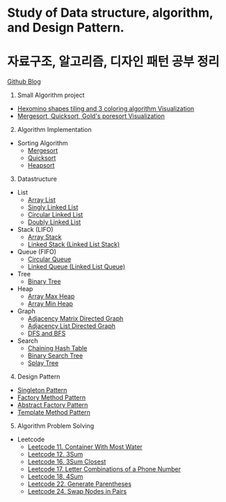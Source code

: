 # Study of Data structure, algorithm, and Design Pattern.

# 자료구조, 알고리즘, 디자인 패턴 공부 정리

[Github Blog](https://hyosup0513.github.io/)

1. Small Algorithm project

- [Hexomino shapes tiling and 3 coloring algorithm Visualization](https://github.com/HyoSup0513/study/tree/master/Algorithms/Hexomino%20tiling%20and%20three%20coloring)
- [Mergesort, Quicksort, Gold's poresort Visualization](https://github.com/HyoSup0513/study/tree/master/Algorithms/Merge%2C%20Quick%2C%20Gold's%20Pore%20Sort)

2. Algorithm Implementation

- Sorting Algorithm
  - [Mergesort](https://github.com/HyoSup0513/study/tree/master/Algorithms/Sorting%20Algorithm/MergeSort)
  - [Quicksort](https://github.com/HyoSup0513/study/tree/master/Algorithms/Sorting%20Algorithm/QuickSort)
  - [Heapsort](https://github.com/HyoSup0513/study/tree/master/Algorithms/Sorting%20Algorithm/HeapSort)

3. Datastructure

- List
  - [Array List](https://github.com/HyoSup0513/study/blob/master/Datastructure/List/Array%20list.c)
  - [Singly Linked List](https://github.com/HyoSup0513/study/tree/master/Datastructure/List/Linked%20List/Singly%20Linked%20List)
  - [Circular Linked List](https://github.com/HyoSup0513/study/tree/master/Datastructure/List/Linked%20List/Circular%20Linked%20List)
  - [Doubly Linked List](https://github.com/HyoSup0513/study/tree/master/Datastructure/List/Linked%20List/Doubly%20Linked%20List)
- Stack (LIFO)
  - [Array Stack](https://github.com/HyoSup0513/study/tree/master/Datastructure/Stack)
  - [Linked Stack (Linked List Stack)](https://github.com/HyoSup0513/study/tree/master/Datastructure/Stack)
- Queue (FIFO)
  - [Circular Queue](https://github.com/HyoSup0513/study/tree/master/Datastructure/Queue)
  - [Linked Queue (Linked List Queue)](https://github.com/HyoSup0513/study/tree/master/Datastructure/Queue)
- Tree
  - [Binary Tree](https://github.com/HyoSup0513/study/tree/master/Datastructure/Tree)
- Heap
  - [Array Max Heap](https://github.com/HyoSup0513/study/blob/master/Datastructure/Heap/arrayMaxheap.c)
  - [Array Min Heap](https://github.com/HyoSup0513/study/blob/master/Datastructure/Heap/arrayMinheap.c)
- Graph
  - [Adjacency Matrix Directed Graph](https://github.com/HyoSup0513/study/tree/master/Datastructure/Graph/Using%20Adjacency%20Matrix)
  - [Adjacency List Directed Graph](https://github.com/HyoSup0513/study/tree/master/Datastructure/Graph/Using%20Adjacency%20List)
  - [DFS and BFS](https://github.com/HyoSup0513/study/tree/master/Datastructure/Graph/Graph%20Traversal)
- Search
  - [Chaining Hash Table](https://github.com/HyoSup0513/study/blob/master/Datastructure/Search/ChainingHashTable.cpp)
  - [Binary Search Tree](https://github.com/HyoSup0513/study/blob/master/Datastructure/Search/BinarySearchTree.c)
  - [Splay Tree](https://github.com/HyoSup0513/study/blob/master/Datastructure/Search/SplayTree.cpp)

4. Design Pattern

- [Singleton Pattern](https://github.com/HyoSup0513/study/tree/master/Design%20Pattern/Singleton%20Pattern)
- [Factory Method Pattern](https://github.com/HyoSup0513/study/tree/master/Design%20Pattern/Factory%20Method%20Pattern)
- [Abstract Factory Pattern](https://github.com/HyoSup0513/study/tree/master/Design%20Pattern/Abstract%20Factory%20Pattern)
- [Template Method Pattern](https://github.com/HyoSup0513/study/tree/master/Design%20Pattern/Template%20Method%20Pattern)

5. Algorithm Problem Solving

- Leetcode
  - [Leetcode 11. Container With Most Water](https://github.com/HyoSup0513/study/blob/master/Algorithms/LeetCode/11.%20Container%20With%20Most%20Water/11.py)
  - [Leetcode 12. 3Sum](https://github.com/HyoSup0513/study/blob/master/Algorithms/LeetCode/12%203Sum.md)
  - [Leetcode 16. 3Sum Closest](https://github.com/HyoSup0513/study/blob/master/Algorithms/LeetCode/16%203Sum%20Closest.md)
  - [Leetcode 17. Letter Combinations of a Phone Number](https://github.com/HyoSup0513/study/blob/master/Algorithms/LeetCode/17%20Letter%20Combinations%20of%20a%20Phone%20Number.md)
  - [Leetcode 18. 4Sum](https://github.com/HyoSup0513/study/blob/master/Algorithms/LeetCode/18%204Sum.md)
  - [Leetcode 22. Generate Parentheses](https://github.com/HyoSup0513/study/blob/master/Algorithms/LeetCode/22%20Generate%20Parentheses.md)
  - [Leetcode 24. Swap Nodes in Pairs](https://github.com/HyoSup0513/study/blob/master/Algorithms/LeetCode/24%20Swap%20Nodes%20in%20Pairs.md)
